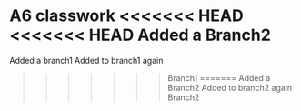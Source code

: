 A6 classwork
<<<<<<< HEAD
<<<<<<< HEAD
Added a Branch2
=======
Added a branch1
Added to branch1 again
>>>>>>> Branch1
=======
Added a Branch2
Added to branch2 again
>>>>>>> Branch2
